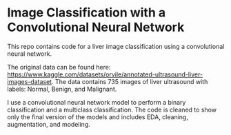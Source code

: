 # Image Classification with a Convolutional Neural Network

This repo contains code for a liver image classification using a convolutional neural network. 

The original data can be found here: https://www.kaggle.com/datasets/orvile/annotated-ultrasound-liver-images-dataset.
The data contains 735 images of liver ultrasound with labels: Normal, Benign, and Malignant.

I use a convolutional neural network model to perform a binary classification and a multiclass classification. The code is cleaned to show only the final version of the models and includes EDA, cleaning, augmentation, and modeling. 